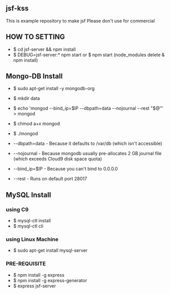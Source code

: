 ## jsf-kss

This is example repository to make jsf
Please don't use for commercial


## HOW TO SETTING

- $ cd jsf-server && npm install
- $ DEBUG=jsf-server:* npm start or $ npm start
(node_modules delete & npm install)


## Mongo-DB Install

- $ sudo apt-get install -y mongodb-org

- $ mkdir data
- $ echo 'mongod --bind_ip=$IP --dbpath=data --nojournal --rest "$@"' > mongod
- $ chmod a+x mongod

- $ ./mongod

- --dbpath=data - Because it defaults to /var/db (which isn't accessible)
- --nojournal - Because mongodb usually pre-allocates 2 GB journal file (which exceeds Cloud9 disk space quota)
- --bind_ip=$IP - Because you can't bind to 0.0.0.0
- --rest - Runs on default port 28017

## MySQL Install

### using C9
- $ mysql-ctl install
- $ mysql-ctl cli
 
### using Linux Machine
- $ sudo apt-get install mysql-server

### PRE-REQUISITE

- $ npm install -g express
- $ npm install -g express-generator
- $ express jsf-server